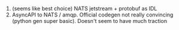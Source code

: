 1. (seems like best choice) NATS jetstream + protobuf as IDL
2. AsyncAPI to NATS / amqp. Official codegen not really convincing (python gen super basic).
   Doesn't seem to have much traction

